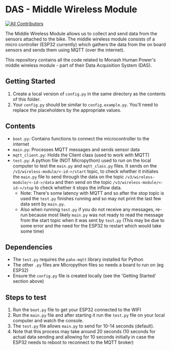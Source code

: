 # DAS - Middle Wireless Module

[![All Contributors](https://img.shields.io/badge/all_contributors-6-orange.svg?style=flat-square)](#contributors)

The Middle Wireless Module allows us to collect and send data from the sensors attached to the bike. The middle wireless module consists of a micro controller (ESP32 currently) which gathers the data from the on board sensors and sends them using MQTT (over the internet).

This repository contains all the code related to Monash Human Power's middle wireless module - part of their Data Acquisition System (DAS).

## Getting Started

1. Create a local version of `config.py` in the same directory as the contents of this folder.
2. Your `config.py` should be similar to `config.example.py`. You'll need to replace the placeholders by the appropriate values.

## Contents
- `boot.py`: Contains functions to connect the microcontroller to the internet
- `main.py`: Processes MQTT messages and sends sensor data
- `mqtt_client.py`: Holds the Client class (used to work with MQTT)
- `test.py`: A python file (NOT Micropython) used to run on the local computer to test the `main.py` and `mqtt_class.py` files. It sends on the `/v3/wireless-module/<-id->/start` topic, to check whether it initiates the `main.py` file to send through the data on the topic `/v3/wireless-module/<-id->/data` and then send on the topic `/v3/wireless-module/<-id->/stop` to check whether it stops the inflow data. 
	- Note: There's some latency with MQTT and so after the stop topic is used the `test.py` finishes running and so may not print the last few data sent by `main.py`.
	- Also when running `test.py` if you do not receive any messages, re-run because most likely `main.py` was not ready to read the message from the start topic when it was sent by `test.py` (This may be due to some error and the need for the ESP32 to restart which would take some time)


## Dependencies
- The `test.py` requires the `paho-mqtt` library installed for Python
- The other `.py` files are Micropython files so needs a board to run on (eg ESP32)
- Ensure the `config.py` file is created locally (see the 'Getting Started' section above)


## Steps to test
1. Run the `boot.py` file to get your ESP32 connected to the WIFI
2. Run the `main.py` file and after starting it run the `test.py` file on your local computer and watch the console.
3. The `test.py` file allows `main.py` to send for 10-14 seconds (default).
4. Note that this process may take around 20 seconds (10 seconds for actual data sending and allowing for 10 seconds initially in case the ESP32 needs to reboot to reconnect to the MQTT broker)

